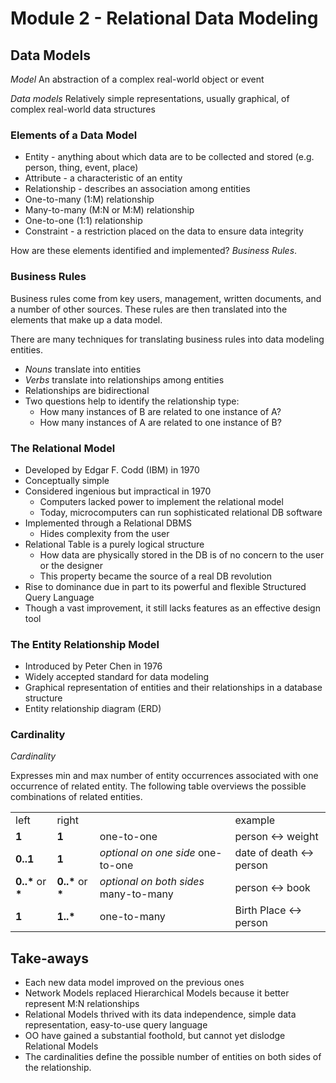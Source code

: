 # Module 2 - Relational Data Modeling

## Data Models

*Model*
An abstraction of a complex real-world object or event

*Data models*
Relatively simple representations, usually graphical, of complex real-world data structures

### Elements of a Data Model

- Entity - anything about which data are to be collected and stored (e.g. person, thing, event, place)
- Attribute - a characteristic of an entity
- Relationship - describes an association among entities
- One-to-many (1:M) relationship
- Many-to-many (M:N or M:M) relationship
- One-to-one (1:1) relationship
- Constraint - a restriction placed on the data to ensure data integrity

How are these elements identified and implemented? *Business Rules*.

### Business Rules
Business rules come from key users, management, written documents, and a number of other sources. These rules are then translated into the elements that make up a data model.

There are many techniques for translating business rules into data modeling entities.

- *Nouns* translate into entities
- *Verbs* translate into relationships among entities
- Relationships are bidirectional
- Two questions help to identify the relationship type:
    - How many instances of B are related to one instance of A?
    - How many instances of A are related to one instance of B?

### The Relational Model

- Developed by Edgar F. Codd (IBM) in 1970
- Conceptually simple
- Considered ingenious but impractical in 1970
    - Computers lacked power to implement the relational model
    - Today, microcomputers can run sophisticated relational DB software
- Implemented through a Relational DBMS
    - Hides complexity from the user
- Relational Table is a purely logical structure
    - How data are physically stored in the DB is of no concern to the user or the designer
    - This property became the source of a real DB revolution
- Rise to dominance due in part to its powerful and flexible Structured Query Language
- Though a vast improvement, it still lacks features as an effective design tool

### The Entity Relationship Model

- Introduced by Peter Chen in 1976
- Widely accepted standard for data modeling
- Graphical representation of entities and their relationships in a database structure
- Entity relationship diagram (ERD)

### Cardinality

*Cardinality*

Expresses min and max number of entity occurrences associated with one occurrence of related entity. The following table overviews the possible combinations of related entities.

<table>
<tbody>
<tr>
<td>left</td>
<td>right</td>
<td></td>
<td>example</td>
</tr>
<tr>
<td><b>1</b></td>
<td><b>1</b></td>
<td>one-to-one</td>
<td>person &lt;-&gt; weight</td>
</tr>
<tr>
<td><b>0..1</b></td>
<td><b>1</b></td>
<td><i>optional on one side</i> one-to-one</td>
<td>date of death &lt;-&gt; person</td>
</tr>
<tr>
<td><b>0..*</b> or <b>*</b></td>
<td><b>0..*</b> or <b>*</b></td>
<td><i>optional on both sides</i> many-to-many</td>
<td>person &lt;-&gt; book</td>
</tr>
<tr>
<td><b>1</b></td>
<td><b>1..*</b></td>
<td>one-to-many</td>
<td>Birth Place &lt;-&gt; person</td>
</tr>
</tbody>
</table>


## Take-aways

- Each new data model improved on the previous ones
- Network Models replaced Hierarchical Models because it better represent M:N relationships
- Relational Models thrived with its data independence, simple data representation, easy-to-use query language
- OO have gained a substantial foothold, but cannot yet dislodge Relational Models
- The cardinalities define the possible number of entities on both sides of the relationship.



